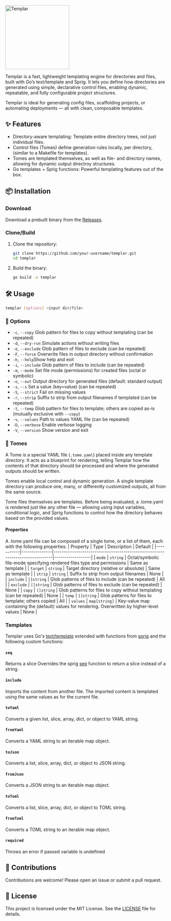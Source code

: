 <img src="https://github.com/user-attachments/assets/9a145b75-082e-4474-b1bc-b1313e8d5530" width="200" alt="Templar"/>

Templar is a fast, lightweight templating engine for directories and files, built with Go’s text/template and Sprig.
It lets you define how directories are generated using simple, declarative control files, enabling dynamic, repeatable, and fully configurable project structures.

Templar is ideal for generating config files, scaffolding projects, or automating deployments — all with clean, composable templates.

## ✨ Features

- Directory-aware templating: Template entire directory trees, not just individual files.
- Control files (Tomes) define generation rules locally, per directory, (similar to a Makefile for templates).
- Tomes are templated themselves, as well as file- and directory names, allowing for dynamic output directroy structures.
- Go templates + Sprig functions: Powerful templating features out of the box.

## 📦 Installation
### Download
Download a prebuilt binary from the [Releases](/romosch/templar/releases).
### Clone/Build
1. Clone the repository:
    ```bash
    git clone https://github.com/your-username/templar.git
    cd templar
    ```

2. Build the binary:
    ```bash
    go build -o templar
    ```

## 🛠️ Usage

```bash
templar [options] <input dir/file>
```

### 🧰 Options

- `-c`, `--copy` Glob pattern for files to copy without templating (can be repeated)
- `-d`, `--dry-run` Simulate actions without writing files
- `-e`, `--exclude` Glob pattern of files to exclude (can be repeated)
- `-F`, `--force` Overwrite files in output directory without confirmation
- `-h`, `--help`Show help and exit
- `-i`, `--include` Glob pattern of files to include (can be repeated)
- `-m`, `--mode` Set file mode (permissions) for created files (octal or symbolic)
- `-o`, `--out` Output directory for generated files (default: standard output)
- `-s`, `--s` Set a value (key=value) (can be repeated)
- `-S`, `--strict` Fail on missing values
- `-r`, `--strip` Suffix to strip from output filenames if templated (can be repeated)
- `-t`, `--temp` Glob pattern for files to template; others are copied as-is (mutually exclusive with `--copy`)
- `-v`, `--values` Path to values YAML file (can be repeated)
- `-D`, `--verbose` Enable verbose logging
- `-V`, `--version` Show version and exit

### 🧾 Tomes
A Tome is a special YAML file (`.tome.yaml`) placed inside any template directory.
It acts as a blueprint for rendering, telling Templar how the contents of that directory should be processed and where the generated outputs should be written.

Tomes enable local control and dynamic generation. A single template directory can produce one, many, or differently customized outputs, all from the same source.

Tome files themselves are templates. Before being evaluated, a .tome.yaml is rendered just like any other file — allowing using input variables, conditional logic, and Sprig functions to control how the directory behaves based on the provided values.

#### Properties
A .tome.yaml file can be composed of a single tome, or a list of them, each with the following properties:
| Property  | Type          | Description                                                                 | Default          |
|-----------|---------------|-----------------------------------------------------------------------------|------------------|
| `mode`    | `string`      | Octal/symbolic file-mode specifying rendered files type and permissions     | Same as template |
| `target`  | `string`      | Target directory (relative or absolute)                                     | Same as template |
| `strip`   | `string`      | Suffix to strip from output filenames                                       | None             |
| `include` | `[]string`    | Glob patterns of files to include (can be repeated)                         | All              |
| `exclude` | `[]string`    | Glob patterns of files to exclude (can be repeated)                         | None             |
| `copy`    | `[]string`    | Glob patterns for files to copy without templating (can be repeated)        | None             |
| `temp`    | `[]string`    | Glob patterns for files to template; others copied                          | All              |
| `values`  | `map[string]` | Key-value map containing the (default) values for rendering. Overwritten by higher-level values | None |

### Templates
Templar uses Go's [text/template](https://pkg.go.dev/text/template) extended with functions from [sprig](https://masterminds.github.io/sprig) 
and the following custom functions:
#### `seq`
Returns a slice Overrides the sprig [seq](https://masterminds.github.io/sprig/integer_slice.html) function to return a slice instead of a string.

#### `include`
Imports the content from another file. The imported content is templated using the same values as for the current file.

#### `toYaml`
Converts a given list, slice, array, dict, or object to YAML string. 

#### `fromYaml`
Converts a YAML string to an iterable map object.

#### `toJson`
Converts a list, slice, array, dict, or object to JSON string.

#### `fromJson`
Converts a JSON string to an iterable map object.

#### `toToml`
Converts a list, slice, array, dict, or object to TOML string.

#### `fromToml`
Converts a TOML string to an iterable map object.

#### `required`
Throws an error if passed variable is undefined

## 🤝 Contributions

Contributions are welcome! Please open an issue or submit a pull request.

## 📜 License

This project is licensed under the MIT License. See the [LICENSE](LICENSE) file for details.
